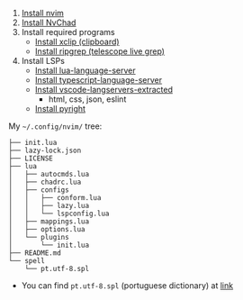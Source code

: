 1. [Install nvim](https://github.com/neovim/neovim/blob/master/INSTALL.md#linux)
2. [Install NvChad](https://nvchad.com/docs/quickstart/install)
3. Install required programs
    - [Install xclip (clipboard)](https://github.com/astrand/xclip) 
    - [Install ripgrep (telescope live grep)](https://github.com/BurntSushi/ripgrep)
4. Install LSPs
    - [Install lua-language-server](https://github.com/LuaLS/lua-language-server)
    - [Install 
typescript-language-server
](https://github.com/typescript-language-server/typescript-language-server)
    - [Install 
vscode-langservers-extracted
](https://github.com/hrsh7th/vscode-langservers-extracted)
        - html, css, json, eslint
    - [Install pyright](https://github.com/microsoft/pyright)


My `~/.config/nvim/` tree:
```plain
├── init.lua
├── lazy-lock.json
├── LICENSE
├── lua
│   ├── autocmds.lua
│   ├── chadrc.lua
│   ├── configs
│   │   ├── conform.lua
│   │   ├── lazy.lua
│   │   └── lspconfig.lua
│   ├── mappings.lua
│   ├── options.lua
│   └── plugins
│       └── init.lua
├── README.md
└── spell
    └── pt.utf-8.spl
```

- You can find `pt.utf-8.spl` (portuguese dictionary) at [link](https://github.com/vim/vim/files/657554/pt.utf-8.spl.zip)
